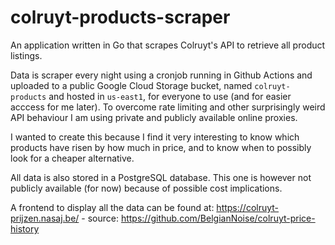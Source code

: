 # colruyt-products-scraper

An application written in Go that scrapes Colruyt's API to retrieve all product listings.

Data is scraper every night using a cronjob running in Github Actions and uploaded to a public Google Cloud Storage bucket, named `colruyt-products` and hosted in `us-east1`, for everyone to use (and for easier acccess for me later).
To overcome rate limiting and other surprisingly weird API behaviour I am using private and publicly available online proxies.

I wanted to create this because I find it very interesting to know which products have risen by how much in price, and to know when to possibly look for a cheaper alternative.

All data is also stored in a PostgreSQL database. This one is however not publicly available (for now) because of possible cost implications.

A frontend to display all the data can be found at: https://colruyt-prijzen.nasaj.be/ - source: https://github.com/BelgianNoise/colruyt-price-history
